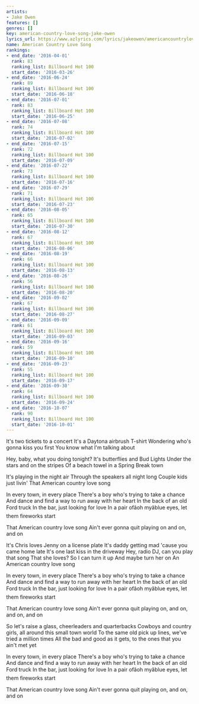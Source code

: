 ```yaml
---
artists:
- Jake Owen
features: []
genres: []
key: american-country-love-song-jake-owen
lyrics_url: https://www.azlyrics.com/lyrics/jakeowen/americancountrylovesong.html
name: American Country Love Song
rankings:
- end_date: '2016-04-01'
  rank: 83
  ranking_list: Billboard Hot 100
  start_date: '2016-03-26'
- end_date: '2016-06-24'
  rank: 89
  ranking_list: Billboard Hot 100
  start_date: '2016-06-18'
- end_date: '2016-07-01'
  rank: 83
  ranking_list: Billboard Hot 100
  start_date: '2016-06-25'
- end_date: '2016-07-08'
  rank: 74
  ranking_list: Billboard Hot 100
  start_date: '2016-07-02'
- end_date: '2016-07-15'
  rank: 72
  ranking_list: Billboard Hot 100
  start_date: '2016-07-09'
- end_date: '2016-07-22'
  rank: 73
  ranking_list: Billboard Hot 100
  start_date: '2016-07-16'
- end_date: '2016-07-29'
  rank: 71
  ranking_list: Billboard Hot 100
  start_date: '2016-07-23'
- end_date: '2016-08-05'
  rank: 65
  ranking_list: Billboard Hot 100
  start_date: '2016-07-30'
- end_date: '2016-08-12'
  rank: 67
  ranking_list: Billboard Hot 100
  start_date: '2016-08-06'
- end_date: '2016-08-19'
  rank: 66
  ranking_list: Billboard Hot 100
  start_date: '2016-08-13'
- end_date: '2016-08-26'
  rank: 56
  ranking_list: Billboard Hot 100
  start_date: '2016-08-20'
- end_date: '2016-09-02'
  rank: 67
  ranking_list: Billboard Hot 100
  start_date: '2016-08-27'
- end_date: '2016-09-09'
  rank: 61
  ranking_list: Billboard Hot 100
  start_date: '2016-09-03'
- end_date: '2016-09-16'
  rank: 59
  ranking_list: Billboard Hot 100
  start_date: '2016-09-10'
- end_date: '2016-09-23'
  rank: 55
  ranking_list: Billboard Hot 100
  start_date: '2016-09-17'
- end_date: '2016-09-30'
  rank: 64
  ranking_list: Billboard Hot 100
  start_date: '2016-09-24'
- end_date: '2016-10-07'
  rank: 90
  ranking_list: Billboard Hot 100
  start_date: '2016-10-01'
---
```


It's two tickets to a concert
It's a Daytona airbrush T-shirt
Wondering who's gonna kiss you first
You know what I'm talking about

Hey, baby, what you doing tonight?
It's butterflies and Bud Lights
Under the stars and on the stripes
Of a beach towel in a Spring Break town

It's playing in the night air
Through the speakers all night long
Couple kids just livin'
That American country love song

In every town, in every place
There's a boy who's trying to take a chance
And dance and find a way to run away with her heart
In the back of an old Ford truck
In the bar, just looking for love
In a pair ofâoh myâblue eyes, let them fireworks start

That American country love song
Ain't ever gonna quit playing on and on, and on

It's Chris loves Jenny on a license plate
It's daddy getting mad 'cause you came home late
It's one last kiss in the driveway
Hey, radio DJ, can you play that song
That she loves? So I can turn it up
And maybe turn her on
An American country love song

In every town, in every place
There's a boy who's trying to take a chance
And dance and find a way to run away with her heart
In the back of an old Ford truck
In the bar, just looking for love
In a pair ofâoh myâblue eyes, let them fireworks start

That American country love song
Ain't ever gonna quit playing on, and on, and on, and on

So let's raise a glass, cheerleaders and quarterbacks
Cowboys and country girls, all around this small town world
To the same old pick up lines, we've tried a million times
All the bad and good as it gets, to the ones that you ain't met yet

In every town, in every place
There's a boy who's trying to take a chance
And dance and find a way to run away with her heart
In the back of an old Ford truck
In the bar, just looking for love
In a pair ofâoh myâblue eyes, let them fireworks start

That American country love song
Ain't ever gonna quit playing on, and on, and on



